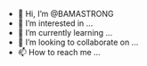 - 👋 Hi, I’m @BAMASTRONG
- 👀 I’m interested in ...
- 🌱 I’m currently learning ...
- 💞️ I’m looking to collaborate on ...
- 📫 How to reach me ...

<!---
BAMASTRONG/BAMASTRONG is a ✨ special ✨ repository because its `README.md` (this file) appears on your GitHub profile.
You can click the Preview link to take a look at your changes.
--->
